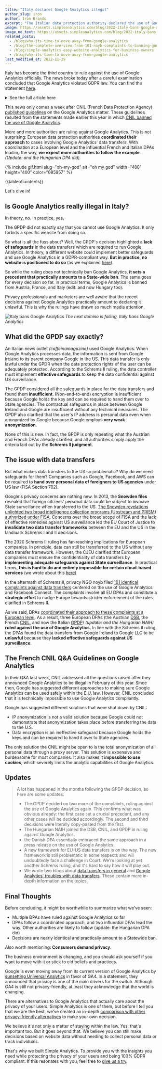 ```yaml
---
title: "Italy declares Google Analytics illegal"
author_slug: iron
author: Iron Brands
excerpt: "The Italian data protection authority declared the use of Google Analytics in violation with GDPR law"
image: https://assets.simpleanalytics.com/blog/2022-italy-bans-google-analytics/social-media.png
image_no_text: https://assets.simpleanalytics.com/blog/2022-italy-bans-google-analytics/social-media-no-text.png
related_posts:
  - /blog/why-its-time-to-move-away-from-google-analytics
  - /blog/the-complete-overview-from-101-noyb-complaints-to-banning-google-analytics
  - /blog/simple-analytics-easy-website-analytics-for-business-owners
  - /blog/why-its-time-to-move-away-from-google-analytics
last_modified_at: 2022-11-29
---
```


Italy has become the third country to rule against the use of Google Analytics officially. The news broke today after a careful examination concluded that Google Analytics violated GDPR law. You can find the statement [here](https://www.gpdp.it/web/guest/home/docweb/-/docweb-display/docweb/9782874#english).

<details markdown="1">
<summary>See the full article here</summary>

> ## Italian SA bans use of Google Analytics
>
> ### No adequate safeguards for data transfers to the USA
>
> A website using Google Analytics (GA) without the safeguards set out in the EU GDPR violates data protection law because it transfers users' data to the USA, which is a country without an adequate level of data protection.
>
> The Italian SA came to this conclusion after a complex fact-finding exercise it had started in close coordination with other EU data protection authorities following complaints it had received. The Italian SA found that the website operators using GA collected, via cookies, information on user interactions with the respective websites, visited pages and services on offer. The multifarious set of data collected in this connection included the user device IP address along with information on browser, operating system, screen resolution, selected language, date and time of page viewing. This information was found to be transferred to the USA. In determining that the processing was unlawful, the Italian SA reiterated that an IP address is a personal data and would not be anonymised even if it were truncated – given Google’s capabilities to enrich such data through additional information it holds.
>
> Based on the above findings, the Italian SA adopted a decision, to be followed by additional ones, [reprimanding](https://www.gpdp.it/garante/doc.jsp?ID=9782890) Caffeina Media S.r.l. – a website operator – and ordering it to bring the processing into compliance with the GDPR by ninety days. This deadline was considered to be appropriate in order to allow the operator to implement adequate measures in connection with the data transfer; if this is found not to be the case, suspension of the GA-related data flows to the USA will be ordered.
>
> The Italian SA highlighted, in particular, that US-based governmental and intelligence agencies may access the personal data being transferred without the required safeguards; it pointed out in this regard that the measures adopted by Google to supplement the data transfer instruments did not ensure an adequate level of protection for users’ personal data in the light of the guidance provided by the EDPB through its Recommendations No 1/2020 of 18 June 2021.
>
> The Italian SA wishes to draw the attention of all the Italian website operators, both public and private, to the unlawfulness of the data transfers to the USA as resulting from the use of GA – partly on account of the many alerts and queries received so far. The Italian SA calls upon all controllers to verify that the use of cookies and other tracking tools on their websites is compliant with data protection law; this applies in particular to Google Analytics and similar services.
>
> Upon expiry of the 90-day deadline set out in its decision, the Italian SA will check that the data transfers at issue are compliant with the EU GDPR, including by way of ad-hoc inspections.
>
> Rome, 23 June 2022

</details>

This news only comes a week after CNIL (French Data Protection Agency) [published guidelines](/blog/cnil-update-google-analytics-is-still-illegal) on the Google Analytics matter. These guidelines resulted from the statements made earlier this year in which [CNIL banned the use of Google Analytics](/blog/france-rules-google-analytics-to-be-in-conflict-with-gdpr-ruling).

More and more authorities are ruling against Google Analytics. This is not surprising: European data protection authorities **coordinated their approach** to cases involving Google Analytics’ data transfers. With coordination at a European level and the influential French and Italian DPAs leading the way, **we expect more authorities to follow the example**. _(Update: and the Hungarian DPA did)._

{% include gif.html slug="oh-my-god" alt="oh my god" width="480" height="400" color="695957" %}

{{tableofcontents}}

Let's dive in!

## Is Google Analytics really illegal in Italy?

In theory, no. In practice, yes.

The GPDP did not exactly say that you cannot use Google Analytics. It only forbids a specific website from doing so.

So what is all the fuss about? Well, the GPDP's decision highlighted a **lack of safeguards** in the data transfers which are required to run Google Analytics. In theory, a different website could implement better safeguards and use Google Analytics in a GDPR-compliant way. **But in practice, no website is positioned to do so** (as we explained [here](https://www.simpleanalytics.com/blog/how-to-move-forward-with-data-transfers-between-the-eu-us#3-supplementary-measures-for-data-transfers)).

So while the ruling does not technically ban Google Analytics, **it sets a precedent that practically amounts to a State-wide ban**. The same goes for every decision so far. In practical terms, Google Analytics is banned from Austria, France, and Italy (edit: and now Hungary too).

Privacy professionals and marketers are well aware that the recent decisions against Google Analytics practically amount to declaring it unlawful. This is why the rulings have drawn so much media attention.

![Italy bans Google Analytics](https://assets.simpleanalytics.com/blog/2022-italy-bans-google-analytics/social-media-no-text.png)
_The next domino is falling, Italy bans Google Analytics_

## What did the GPDP say exactly?

An Italian news outlet _(caffeinamagazine)_ used Google Analytics. When Google Analytics processes data, the information is sent from Google Ireland to its parent company Google in the US. This data transfer is only lawful under the GPDR when the data protection rights of the user can be adequately protected. According to the Schrems II ruling, the data controller must implement **effective safeguards** to keep the data confidential against US surveillance.

The GPDP considered all the safeguards in place for the data transfers and found them **insufficient**. (Non-end-to-end) encryption is insufficient because Google holds the key and can be required to hand them over to State agencies. The contractual safeguards in place between Google Ireland and Google are insufficient without any technical measures. The GPDP also clarified that the user's IP address is personal data even when anonymized by Google because Google employs **very weak anonymization**.

None of this is new. In fact, the GPDP is only repeating what the Austrian and French DPAs already clarified, and all authorities simply apply the criteria laid out by the **Schrems II judgment**.

## The issue with data transfers

But what makes data transfers to the US so problematic? Why do we need safeguards for them? Companies such as Google, Facebook, and AWS can be required to **hand over personal data of foreigners to US agencies** under US law (FISA Section 702).

Google's privacy concerns are nothing new. In 2013, the **Snowden files** revealed that foreign citizens' personal data could be subject to invasive State surveillance when transferred to the US. [The Snowden revelations unlighted two broad intelligence collection programs (Upstream and PRISM) authorized under FISA](https://noyb.eu/en/project/eu-us-transfers). Concerns over the broad scope of FISA and the lack of effective remedies against US surveillance led the EU Court of Justice to **invalidate two data transfer frameworks** between the EU and the US in the landmark Schrems I and II decisions.

The 2020 Schrems II ruling has far-reaching implications for European companies. In principle, data can still be transferred to the US without any data transfer framework. However, the CJEU clarified that European companies must ensure the confidentiality of data transfers by **implementing adequate safeguards against State surveillance**. In practical terms, **this is hard to do and entirely impossible for certain cloud-based services** (we wrote about this [here](https://www.simpleanalytics.com/blog/how-to-move-forward-with-data-transfers-between-the-eu-us#3-supplementary-measures-for-data-transfers)).

In the aftermath of Schrems II, privacy NGO noyb filed [101 identical complaints against data transfers](https://noyb.eu/en/101-complaints-eu-us-transfers-filed) centered on the use of Google Analytics and Facebook Connect. The complaints involve all EU DPAs and constitute a **strategic effort** to nudge Europe towards stricter enforcement of the rules clarified in Schrems II.

As we said, DPAs [coordinated their approach to these complaints at a European level](https://edpb.europa.eu/news/news/2020/european-data-protection-board-thirty-seventh-plenary-session-guidelines-controller_en). As a result, three European DPAs (the Austrian [DSB](<https://gdprhub.eu/index.php?title=DSB_(Austria)_-_2021-0.586.257_(D155.027)>), the French [CNIL](<https://gdprhub.eu/index.php?title=DSB_(Austria)_-_2021-0.586.257_(D155.027)>), and now the Italian [GPDP](<https://gdprhub.eu/index.php?title=Garante_per_la_protezione_dei_dati_personali_(Italy)_-_9782890>)) _(update: and the Hungarian NAIH)_ **ruled against the use of Google Analytics**. In line with the Schrems II ruling, the DPAs found the data transfers from Google Ireland to Google LLC to be **unlawful** because they **lacked effective safeguards against US surveillance**.

## The French CNIL Q&A Guidelines on Google Analytics

In their Q&A last week, CNIL addressed all the questions raised after they announced Google Analytics to be illegal in February of this year. Since then, Google has suggested different approaches to making sure Google Analytics can be used safely within the E.U. law. However, CNIL concluded that it is technically impossible to use Google Analytics compliantly.

Google has suggested different solutions that were shut down by CNIL:

- IP anonymization is not a valid solution because Google could not demonstrate that anonymization takes place before transferring the data to the U.S.
- Data encryption is an ineffective safeguard because Google holds the keys and can be required to hand it over to State agencies.

The only solution the CNIL might be open to is the total anonymization of all personal data through a proxy server. This solution is expensive and burdensome for most companies. It also makes it **impossible to use cookies**, which severely limits the analytic capabilities of Google Analytics.

## Updates

> A lot has happened in the months following the GPDP decision, so here are some updates:
>
> - The GPDP decided on two more of the complaints, ruling against the use of Google Analytics again. This confirms what was obvious already: the first case set a crucial precedent, and any other cases will be decided accordingly. The second and third decisions were literally copy-pasted from the first.
> - The Hungarian NAIH joined the DSB, CNIL, and GPDP in ruling against Google Analytics.
> - the Danish DPA essentially embraced the same approach in a press release on the use of Google Analytics.
> - A new framework for EU-US data transfers is on the way. The new framework is still problematic in some respects and will undoubtedly face a challenge in Court. We're looking at yet another Schrems ruling, and it's hard to say how it will play out.
> - We wrote two blogs about [data transfers in general](https://www.simpleanalytics.com/blog/how-to-move-forward-with-data-transfers-between-the-eu-us) and [Google Analytics' troubles with data transfers](https://www.simpleanalytics.com/blog/the-complete-overview-from-101-noyb-complaints-to-banning-google-analytics). These contain more in-depth information on the topics.

## Final Thoughts

Before concluding, it might be worthwhile to summarize what we've seen:

- Multiple DPAs have ruled against Google Analytics so far
- DPAs follow a coordinated approach, and two influential DPAs lead the way. Other authorities are likely to follow (update: the Hungarian DPA did)
- Decisions are nearly identical and practically amount to a Statewide ban.

Also worth mentioning: **Consumers demand privacy**.

The business environment is changing, and you should ask yourself if you want to move with it or stick to old beliefs and practices.

Google is even moving away from its current version of Google Analytics by [sunsetting Universal Analytics](/blog/google-to-sunset-universal-analytics-in-2023) in favor of GA4. In a statement, they announced that privacy is one of the main drivers for the switch. Although GA4 is still not privacy-friendly, at least they acknowledge that the world is changing.

There are alternatives to Google Analytics that actually care about the privacy of your users. Simple Analytics is one of them, but before I tell you that we are the best, we've created an in-depth [comparison with other privacy-friendly alternatives](/blog/4-privacy-friendly-google-analytics-alternatives) to make your own decision.

We believe it's not only a matter of staying within the law. Yes, that's important too. But it goes beyond that. We believe you can still make decisions based on website data without needing to collect personal data or track individuals.

That's why we built Simple Analytics. To provide you with the insights you need while protecting the privacy of your users and being 100% GDPR compliant. If this resonates with you, feel free to [give us a try](https://simpleanalytics.com/welcome).
